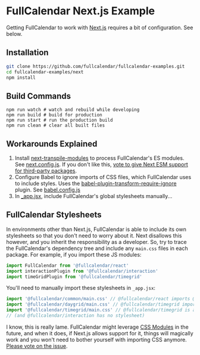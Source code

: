 
# FullCalendar Next.js Example

Getting FullCalendar to work with [Next.js](https://nextjs.org/) requires a bit of configuration. See below.


## Installation

```bash
git clone https://github.com/fullcalendar/fullcalendar-examples.git
cd fullcalendar-examples/next
npm install
```


## Build Commands

```
npm run watch # watch and rebuild while developing
npm run build # build for production
npm run start # run the production build
npm run clean # clear all built files
```


## Workarounds Explained

1. Install [next-transpile-modules](https://www.npmjs.com/package/next-transpile-modules) to process FullCalendar's ES modules. See [next.config.js](next.config.js). If you don't like this, [vote to give Next ESM support for third-party packages](https://github.com/vercel/next.js/issues/706).
2. Configure Babel to ignore imports of CSS files, which FullCalendar uses to include styles. Uses the [babel-plugin-transform-require-ignore](https://www.npmjs.com/package/babel-plugin-transform-require-ignore) plugin. See [babel.config.js](babel.config.js)
3. In [_app.jsx](pages/_app.jsx), include FullCalendar's global stylesheets manually...


## FullCalendar Stylesheets

In environments other than Next.js, FullCalendar is able to include its own stylesheets so that you don't need to worry about it. Next disallows this however, and you inherit the responsibility as a developer. So, try to trace the FullCalendar's dependency tree and include any `main.css` files in each package. For example, if you import these JS modules:

```js
import FullCalendar from '@fullcalendar/react'
import interactionPlugin from '@fullcalendar/interaction'
import timeGridPlugin from '@fullcalendar/timegrid'
```

You'll need to manually import these stylesheets in `_app.jsx`:

```jsx
import '@fullcalendar/common/main.css' // @fullcalendar/react imports @fullcalendar/common
import '@fullcalendar/daygrid/main.css' // @fullcalendar/timegrid imports @fullcalendar/daygrid
import '@fullcalendar/timegrid/main.css' // @fullcalendar/timegrid is a direct import
// (and @fullcalendar/interaction has no stylesheet)
```

I know, this is really lame. FullCalendar might leverage [CSS Modules](https://css-tricks.com/css-modules-part-1-need/) in the future, and when it does, if Next.js allows support for it, things will magically work and you won't need to bother yourself with importing CSS anymore. [Please vote on the issue](https://github.com/vercel/next.js/issues/13282).

